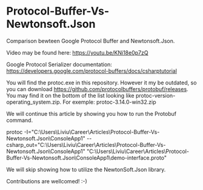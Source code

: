 # Protocol-Buffer-Vs-Newtonsoft.Json

Comparison bewteen Google Protocol Buffer and Newtonsoft.Json. 

Video may be found here: https://youtu.be/KNi18e0p7zQ

Google Protocol Serializer documentation: https://developers.google.com/protocol-buffers/docs/csharptutorial 

You will find the protoc.exe in this repository. However it my be outdated, so you can download https://github.com/protocolbuffers/protobuf/releases. You may find it on the bottom of the list looking like protoc-version-operating_system.zip. For exemple: protoc-3.14.0-win32.zip

We will continue this article by showing you how to run the Protobuf command.

protoc -I="C:\Users\Liviu\Career\Articles\Protocol-Buffer-Vs-Newtonsoft.Json\ConsoleApp1" --csharp_out="C:\Users\Liviu\Career\Articles\Protocol-Buffer-Vs-Newtonsoft.Json\ConsoleApp1" "C:\Users\Liviu\Career\Articles\Protocol-Buffer-Vs-Newtonsoft.Json\ConsoleApp1\demo-interface.proto"

We will skip showing how to utilize the NewtonSoft.Json library.

Contributions are wellcomed! :-)
